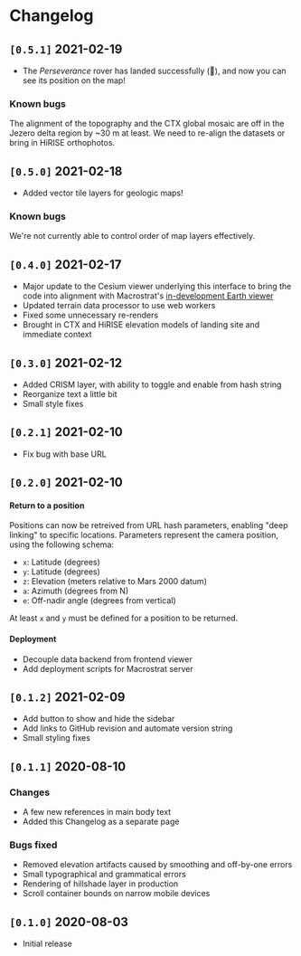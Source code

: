# Changelog

## `[0.5.1]` 2021-02-19

- The _Perseverance_ rover has landed successfully (🎉), and now you can see its
  position on the map!

### Known bugs

The alignment of the topography and the CTX global mosaic
are off in the Jezero delta region by ~30 m at least. We need to
re-align the datasets or bring in HiRISE orthophotos.

## `[0.5.0]` 2021-02-18

- Added vector tile layers for geologic maps!

### Known bugs

We're not currently able to control order of map layers effectively.

## `[0.4.0]` 2021-02-17

- Major update to the Cesium viewer underlying this interface to bring the
  code into alignment with Macrostrat's [in-development Earth viewer](https://dev.macrostrat.org/next/web)
- Updated terrain data processor to use web workers
- Fixed some unnecessary re-renders
- Brought in CTX and HiRISE elevation models of landing site and immediate context

## `[0.3.0]` 2021-02-12

- Added CRISM layer, with ability to toggle and enable from hash string
- Reorganize text a little bit
- Small style fixes

## `[0.2.1]` 2021-02-10

- Fix bug with base URL

## `[0.2.0]` 2021-02-10

#### Return to a position

Positions can now be retreived from URL hash parameters, enabling "deep linking" to specific locations. Parameters
represent the camera position, using the following schema:

- `x`: Latitude (degrees)
- `y`: Latitude (degrees)
- `z`: Elevation (meters relative to Mars 2000 datum)
- `a`: Azimuth (degrees from N)
- `e`: Off-nadir angle (degrees from vertical)

At least `x` and `y` must be defined for a position to be returned.

#### Deployment

- Decouple data backend from frontend viewer
- Add deployment scripts for Macrostrat server

## `[0.1.2]` 2021-02-09

- Add button to show and hide the sidebar
- Add links to GitHub revision and automate version string
- Small styling fixes

## `[0.1.1]` 2020-08-10

### Changes

- A few new references in main body text
- Added this Changelog as a separate page

### Bugs fixed

- Removed elevation artifacts caused by smoothing and off-by-one errors
- Small typographical and grammatical errors
- Rendering of hillshade layer in production
- Scroll container bounds on narrow mobile devices

## `[0.1.0]` 2020-08-03

- Initial release
